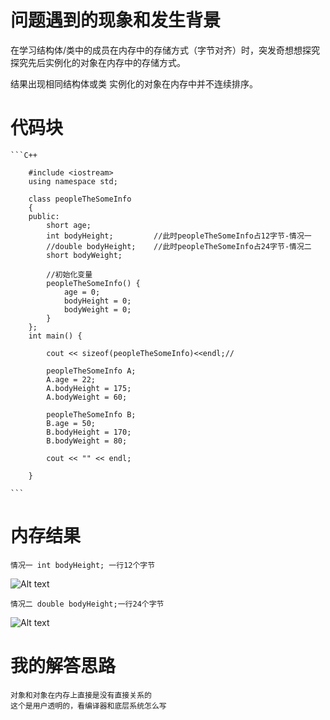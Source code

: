 # 问题遇到的现象和发生背景

在学习结构体/类中的成员在内存中的存储方式（字节对齐）时，突发奇想想探究探究先后实例化的对象在内存中的存储方式。

结果出现相同结构体或类 实例化的对象在内存中并不连续排序。

# 代码块

    ```C++

        #include <iostream>
        using namespace std;

        class peopleTheSomeInfo
        {
        public:
            short age;
            int bodyHeight;         //此时peopleTheSomeInfo占12字节-情况一
            //double bodyHeight;    //此时peopleTheSomeInfo占24字节-情况二
            short bodyWeight;

            //初始化变量
            peopleTheSomeInfo() {
                age = 0;
                bodyHeight = 0;
                bodyWeight = 0;
            }
        };
        int main() {

            cout << sizeof(peopleTheSomeInfo)<<endl;//

            peopleTheSomeInfo A;
            A.age = 22;
            A.bodyHeight = 175;
            A.bodyWeight = 60;

            peopleTheSomeInfo B;
            B.age = 50;
            B.bodyHeight = 170;
            B.bodyWeight = 80;

            cout << "" << endl;

        }

    ```

# 内存结果

    情况一 int bodyHeight; 一行12个字节

![Alt text](../../d:/%E6%A1%8C%E9%9D%A2/%E6%83%85%E5%86%B5%E4%B8%80.png)

    情况二 double bodyHeight;一行24个字节

![Alt text](../../d:/%E6%A1%8C%E9%9D%A2/%E6%83%85%E5%86%B52%20-%20%E5%89%AF%E6%9C%AC.png)

# 我的解答思路

    对象和对象在内存上直接是没有直接关系的
    这个是用户透明的，看编译器和底层系统怎么写
